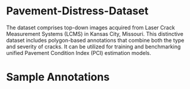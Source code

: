 # Pavement-Distress-Dataset
The dataset comprises top-down images acquired from Laser Crack Measurement Systems (LCMS) in Kansas City, Missouri. 
This distinctive dataset includes polygon-based annotations that combine both the type and severity of cracks. 
It can be utilized for training and benchmarking unified Pavement Condition Index (PCI) estimation models.

# Sample Annotations

